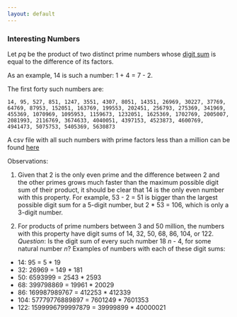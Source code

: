 ```yaml
---
layout: default
---
```


### Interesting Numbers 

Let _pq_ be the product of two distinct prime numbers whose [digit sum](https://en.wikipedia.org/wiki/Digit_sum) is equal to the difference of its factors. 

As an example, 14 is such a number: 1 + 4 = 7 - 2.

The first forty such numbers are:
```
14, 95, 527, 851, 1247, 3551, 4307, 8051, 14351, 26969, 30227, 37769, 64769, 87953, 152051, 163769, 199553, 202451, 256793, 275369, 341969, 455369, 1070969, 1095953, 1159673, 1232051, 1625369, 1702769, 2005007, 2081993, 2116769, 3674633, 4040051, 4397153, 4523873, 4600769, 4941473, 5075753, 5405369, 5630873
```

A csv file with all such numbers with prime factors less than a million can be found [here](./assets/valsMillion.csv)

Observations:
1. Given that 2 is the only even prime and the difference between 2 and the other primes grows much faster than the maximum possible digit sum of their product, it should be clear that 14 is the only even number with this property. For example, 53 - 2 = 51 is bigger than the largest possible digit sum for a 5-digit number, but 2 * 53 = 106, which is only a 3-digit number.

2. For products of prime numbers between 3 and 50 million, the numbers with this property have digit sums of 14, 32, 50, 68, 86, 104, or 122. _Question_: Is the digit sum of every such number 18 _n_ - 4, for some natural number _n_?
Examples of numbers with each of these digit sums: 
- 14: 95 = 5 * 19
- 32: 26969 = 149 * 181
- 50: 6593999 = 2543 * 2593
- 68: 399798869 = 19961 * 20029
- 86: 169987989767 = 412253 * 412339
- 104: 57779776889897 = 7601249 * 7601353
- 122: 1599996799997879 = 39999899 * 40000021
